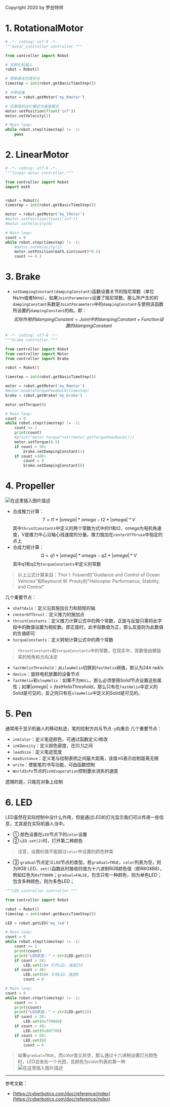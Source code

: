 Copyright 2020 by 罗伯特祥

# 1. RotationalMotor

```python
# -*- coding: utf-8 -*-
"""motor_controller controller."""

from controller import Robot

# 实例化机器人
robot = Robot()

# 获取基本仿真步长
timestep = int(robot.getBasicTimeStep())

# 关联设备
motor = robot.getMotor('my_Rmotor')

# 设置电机运行模式为速度模式
motor.setPosition(float('inf'))
motor.setVelocity(1)

# Main loop:
while robot.step(timestep) != -1:
    pass
```



# 2. LinearMotor
```py
# -*- coding: utf-8 -*-
"""linear motor controller."""

from controller import Robot
import math


robot = Robot()
timestep = int(robot.getBasicTimeStep())

motor = robot.getMotor('my_lMotor')
#motor.setPosition(float('inf'))
#motor.setVelocity(0)

# Main loop:
count = 0
while robot.step(timestep) != -1:
    #motor.setVelocity(1)
    motor.setPosition(math.sin(count)*0.5)
    count += 0.1
```

# 3. Brake
- `setDampingConstant(dampingConstant)`函数设置关节的阻尼常数（单位Ns/m或者Nms），如果`JointParameters`设置了阻尼常数，那么所产生的的`dampingConstant`系数是`JointParameters`中的`dampingConstant`与使用该函数所设置的`dampingConstant`的和。即：
$$
实际作用的dampingConstant = Joint中的dampingConstant + Function设置的dampingConstant
$$
```py
# -*- coding: utf-8 -*-
"""brake controller."""

from controller import Robot
from controller import Motor
from controller import Brake

robot = Robot()

timestep = int(robot.getBasicTimeStep())

motor = robot.getMotor('my_Rmotor')
#motor.enableTorqueFeedback(timestep)
brake = robot.getBrake('my_brake')

motor.setTorque(0)

# Main loop:
count = 0
while robot.step(timestep) != -1:
    count += 1
    print(count)
    #print("motor torque"+str(motor.getTorqueFeedback()))
    motor.setTorque(0.5)
    if count > 50:
        brake.setDampingConstant(1)
    if count >300:
        count = 0
        brake.setDampingConstant(0)
```


# 4. Propeller
![在这里插入图片描述](https://img-blog.csdnimg.cn/20200712231231332.png#pic_center)
- 合成推力计算：$$T = t1 * |omega| * omega - t2 * |omega| * V$$
其中`thrustConstants`中定义的两个常数为式中的t1和t2，omega为电机角速度，V是推力中心沿轴心线速度的分量。推力施加在`centerOfThruse`中指定的点上
- 合成力矩计算：$$Q = q1 * |omega| * omega - q2 * |omega| * V$$
	其中q1和q2为`torqueConstants`中定义的常数
> 以上公式计算来自：Thor I. Fossen的"Guidance and Control of Ocean Vehicles"和Raymond W. Prouty的"Helicopter Performance, Stability, and Control"

几个重要节点：
- `shaftAxis`：定义沿其施加合力和扭矩的轴
- `centerOfThrust`：定义推力的施加点
- `thrustConstants`：定义推力计算公式中的两个常数，正旋与反旋只需将此字段中的数值设置为相反数。即正旋时，此字段数值为正，那么反旋则为此数值的负值即可
- `torqueConstants`：定义转矩计算公式中的两个常数
>  `thrustConstants`和`torqueConstants`中的常数，在现实中，其数值由螺旋桨的倾角和方向决定
- `fastHelixThreshold`：从`slowHelix`切换到`fastHelix`阀值，默认为24π rad/s
- `device`：旋转电机放置的设备节点
- `fastHelix`和`slowHelix`：如果不为`NULL`，那么必须使用Solid节点设置这些属性；如果$|omega|>fastHelixThreshold$，那么只有在`fastHelix`中定义的Solid是可见的，反之则只有在`slowHelix`中定义的Solid是可见的。

# 5. Pen
通常用于显示机器人的移动轨迹，笔的绘制方向与节点`-y`向重合
几个重要节点：
- `inkColor`：定义笔迹颜色，可通过函数定义/修改
- `inkDensity`：定义颜色密度，在[0,1]之间
- `leadSize`：定义笔迹宽度
- `maxDistance`：定义笔与绘制表明之间最大距离，该值≤0表示绘制距离无限
- `write`：使能笔的书写功能，可由函数控制
- `WorldInfo`节点的`inkEvaporation`控制墨水消失的速度

遗憾的是，只能在对象上绘制
# 6. LED
LED虽然在实际控制中没什么作用，但是通过LED的灯光显示我们可以传递一些信息，尤其是在实际机器人当中。


- ① 颜色设置在`LED`节点下的`color`设置
- ② `LED.set(2)`时，打开第二种颜色
	
> 注意，设置的值不能超过`color`中设置的颜色种类
	
- ③ `gradual`节点定义`LED`节点的类型。若`gradual=TRUE`，`color`列表为空，则为RGB LED，`set()`函数此时接收的值为十六进制RGB颜色值（即R8G8B8），例如红色为`0xff0000`；`gradual=FALSE`，包含只有一种颜色，则为单色LED；包含多种颜色，则为多色LED；
	

```py
"""LED_controller controller."""

from controller import Robot

robot = Robot()
timestep = int(robot.getBasicTimeStep())

LED = robot.getLED('my_led')

# Main loop:
count = 0
while robot.step(timestep) != -1:
    count += 1
    print(count)
    print("LED状态：" + str(LED.get()))
    if count > 20:
        LED.set(1)# 打开LED，强度255
    if count > 40:
        LED.set(0)# 关闭LED，强度0
        count = 0
```
```py
# Main loop:
count = 0
while robot.step(timestep) != -1:
    count += 1
    print(count)
    print("LED状态：" + str(LED.get()))
    if count > 20:
        LED.set(0xff0000)
    if count > 40:
        LED.set(0x00ff00)
    if count > 60:
        LED.set(0)
        count = 0
```

> 如果`gradual=TRUE`，而color值又非空，那么通过十六进制设置灯光颜色时，LED会发处一个光团，且颜色为color列表的第一种
![在这里插入图片描述](https://img-blog.csdnimg.cn/20200712211118181.png?x-oss-process=image/watermark,type_ZmFuZ3poZW5naGVpdGk,shadow_10,text_aHR0cHM6Ly9ibG9nLmNzZG4ubmV0L3dlaXhpbl80MzQ1NTU4MQ==,size_16,color_FFFFFF,t_70#pic_center)
---
参考文献：
- [https://cyberbotics.com/doc/reference/index](https://cyberbotics.com/doc/reference/index)
